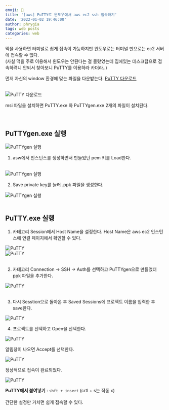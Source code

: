 ```yaml
---
emoji: 📓
title: '[aws] PuTTY로 윈도우에서 aws ec2 ssh 접속하기'
date: '2022-01-02 19:46:00'
author: phrygia
tags: web posts
categories: web
---
```


맥을 사용하면 터미널로 쉽게 접속이 가능하지만 윈도우로는 터미널 만으로는 ec2 서버에 접속할 수 없다. <br>
(사실 맥을 주로 이용해서 윈도우는 안된다는 걸 몰랐었는데 집에있는 데스크탑으로 접속하려니 안되서 찾아보니 PuTTY를 이용하라 카더라..)

먼저 자신의 window 환경에 맞는 파일을 다운받는다. <a href="https://www.chiark.greenend.org.uk/~sgtatham/putty/latest.html" target="_blan">PuTTY 다운로드</a><br><br>

![PuTTY 다운로드](img/2022-01-02-aws-01.png)

msi 파일을 설치하면 PuTTY.exe 와 PuTTYgen.exe 2개의 파일이 설치된다.<br><br><br>

## PuTTYgen.exe 실행

![PuTTYgen 실행](img/2022-01-02-aws-02.png)<br>

1. asw에서 인스턴스를 생성하면서 만들었던 pem 키를 Load한다.<br><br>

![PuTTYgen 실행](img/2022-01-02-aws-03.png)<br>

2. Save private key를 눌러 .ppk 파일을 생성한다.<br>

![PuTTYgen 실행](img/2022-01-02-aws-04.png)<br><br>

## PuTTY.exe 실행

1. 카테고리 Session에서 Host Name을 설정한다. Host Name은 aws ec2 인스턴스에 연결 페이지에서 확인할 수 있다.

![PuTTY](img/2022-01-02-aws-06.png)<br>
![PuTTY](img/2022-01-02-aws-05.png)<br><br>

2. 카테고리 Connection → SSH → Auth를 선택하고 PuTTYgen으로 만들었더 ppk 파일을 추가한다.

![PuTTY](img/2022-01-02-aws-07.png)<br><br>

3. 다시 Sesstion으로 돌아온 후 Saved Sessions에 프로젝트 이름을 입력한 후 save한다.

![PuTTY](img/2022-01-02-aws-8.png)<br>

4. 프로젝트를 선택하고 Open을 선택한다.

![PuTTY](img/2022-01-02-aws-9.png)<br>

알림창이 나오면 Accept를 선택한다.<br>

![PuTTY](img/2022-01-02-aws-10.png)<br>

정상적으로 접속이 완료되었다.

![PuTTY](img/2022-01-02-aws-11.png)<br>

**PuTTY에서 붙여넣기** : `shft + insert` (crtl + s는 작동 x) <br><br>
간단한 설정만 거치면 쉽게 접속할 수 있다.

<br>
